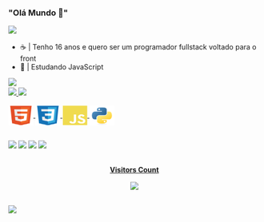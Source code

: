### "Olá Mundo 👋"

<img src="https://user-images.githubusercontent.com/73097560/115834477-dbab4500-a447-11eb-908a-139a6edaec5c.gif">

- ☕ | Tenho 16 anos e quero ser um programador fullstack voltado para o front
- 🤘 | Estudando JavaScript

<img src="https://user-images.githubusercontent.com/74038190/225813708-98b745f2-7d22-48cf-9150-083f1b00d6c9.gif">

<div>
<a href="https://github.com/gabrielkkskx">
<img loading="lazy" height="180em" src="https://github-readme-stats.vercel.app/api/top-langs/?username=gabrielkkskx&layout=compact&langs_count=7&theme=midnight-purple"/>
<img loading="lazy" height="180em" src="https://github-readme-stats.vercel.app/api?username=gabrielkkskx&show_icons=true&theme=midnight-purple"/>
</div>

<div style="display: inline_block"><br>
 <img align="center" height="40" width="50" src="https://raw.githubusercontent.com/devicons/devicon/master/icons/html5/html5-original.svg" />
 <img align="center" height="40" width="50" src="https://raw.githubusercontent.com/devicons/devicon/master/icons/css3/css3-original.svg" />
 <img align="center" height="40" width="50" src="https://raw.githubusercontent.com/devicons/devicon/master/icons/javascript/javascript-plain.svg" />
 <img align="center" height="40" width="50" src="https://raw.githubusercontent.com/devicons/devicon/master/icons/python/python-original.svg"/> 
</div>

##

<div>
   <a href="https://wa.me/554291334898" target="_blank"><img src="https://img.shields.io/badge/WhatsApp-25D366?style=for-the-badge&logo=whatsapp&logoColor=white"></a>
   <a href="https://instagram.com/gabriel_kkskx/" target="_blank"><img src="https://img.shields.io/badge/-Instagram-%23E4405F?style=for-the-badge&logo=instagram&logoColor=white" target="_blank"></a>
     <a href = "mailto:contato.gabriel1828@gmail.com"><img src="https://img.shields.io/badge/-Gmail-%23333?style=for-the-badge&logo=gmail&logoColor=white" target="_blank"></a>
     <a href = "https://www.linkedin.com/in/gabriel-oliveira-7a4500297"><img src="https://img.shields.io/badge/LinkedIn-0077B5?style=for-the-badge&logo=linkedin&logoColor=white"
</div>

<div align="center">
<br><p align="centre"><b>Visitors Count</b></p>  
<p align="center"><img align="center" src="https://profile-counter.glitch.me/{gabrielkkskx}/count.svg" /></p> 
<br>
</div>

<img src="https://user-images.githubusercontent.com/73097560/115834477-dbab4500-a447-11eb-908a-139a6edaec5c.gif">

